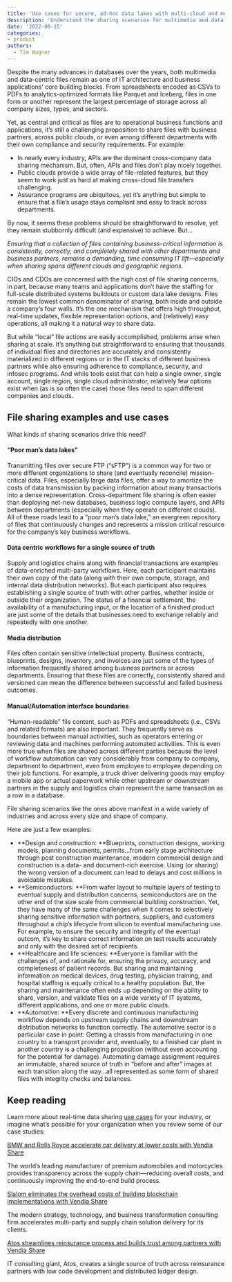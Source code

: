 ```yaml
---
title: 'Use cases for secure, ad-hoc data lakes with multi-cloud and multi-party file sharing'
description: 'Understand the sharing scenarios for multimedia and data-centric files across organizations, regions, and clouds in healthcare, automotive, semicon, and construction'
date: '2022-08-15'
categories:
- product
authors:
  - Tim Wagner
---
```

Despite the many advances in databases over the years, both multimedia and data-centric files remain as one of IT architecture and business applications’ core building blocks. From spreadsheets encoded as CSVs to PDFs to analytics-optimized formats like Parquet and Iceberg, files in one form or another represent the largest percentage of storage across all company sizes, types, and sectors.

Yet, as central and critical as files are to operational business functions and applications, it’s still a challenging proposition to share files with business partners, across public clouds, or even among different departments with their own compliance and security requirements. For example:



* In nearly every industry, APIs are the dominant cross-company data sharing mechanism. But, often, APIs and files don’t play nicely together. 
* Public clouds provide a wide array of file-related features, but they seem to work just as hard at making cross-cloud file transfers challenging.
* Assurance programs are ubiquitous, yet it’s anything but simple to ensure that a file’s usage stays compliant and easy to track across departments.

By now, it seems these problems should be straightforward to resolve, yet they remain stubbornly difficult (and expensive) to achieve. But… 

_Ensuring that a collection of files containing business-critical information is consistently, correctly, and completely shared with other departments and business partners, remains a demanding, time consuming IT lift—especially when sharing spans different clouds and geographic regions._

CIOs and CDOs are concerned with the high cost of file sharing concerns, in part, because many teams and applications don’t have the staffing for full-scale distributed systems buildouts or custom data lake designs. Files remain the lowest common denominator of sharing, both inside and outside a company’s four walls. It’s the one mechanism that offers high throughput, real-time updates, flexible representation options, and (relatively) easy operations, all making it a natural way to share data.

But while “local” file actions are easily accomplished, problems arise when sharing at scale. It’s anything but straightforward to ensuring that thousands of individual files and directories are accurately and consistently materialized in different regions or in the IT stacks of different business partners while also ensuring adherence to compliance, security, and infosec programs. And while tools exist that can help a single owner, single account, single region, single cloud administrator, relatively few options exist when (as is so often the case) those files need to span different companies and clouds.


## File sharing examples and use cases

What kinds of sharing scenarios drive this need?


#### “Poor man’s data lakes”

Transmitting files over secure FTP (“sFTP”) is a common way for two or more different organizations to share (and eventually reconcile) mission-critical data. Files, especially large data files, offer a way to amortize the costs of data transmission by packing information about many transactions into a dense representation. Cross-department file sharing is often easier than deploying net-new databases, business logic compute layers, and APIs between departments (especially when they operate on different clouds). All of these roads lead to a “poor man’s data lake,” an evergreen repository of files that continuously changes and represents a mission critical resource for the company’s key business workflows.


#### Data centric workflows for a single source of truth

Supply and logistics chains along with financial transactions are examples of data-enriched multi-party workflows. Here, each participant maintains their own copy of the data (along with their own compute, storage, and internal data distribution networks). But each participant also requires establishing a single source of truth with other parties, whether inside or outside their organization. The status of a financial settlement, the availability of a manufacturing input, or the location of a finished product are just some of the details that businesses need to exchange reliably and repeatedly with one another.


#### Media distribution

Files often contain sensitive intellectual property. Business contracts, blueprints, designs, inventory, and invoices are just some of the types of information frequently shared among business partners or across departments. Ensuring that these files are correctly, consistently shared and versioned can mean the difference between successful and failed business outcomes.


#### Manual/Automation interface boundaries

“Human-readable” file content, such as PDFs and spreadsheets (i.e., CSVs and related formats) are also important. They frequently serve as boundaries between manual activities, such as operators entering or reviewing data and machines performing automated activities. This is even more true when files are shared across different parties because the level of workflow automation can vary considerably from company to company, department to department, even from employee to employee depending on their job functions. For example, a truck driver delivering goods may employ a mobile app or actual paperwork while other upstream or downstream partners in the supply and logistics chain represent the same transaction as a row in a database.

File sharing scenarios like the ones above manifest in a wide variety of industries and across every size and shape of company. 

Here are just a few examples:



* **Design and construction: **Blueprints, construction designs, working models, planning documents, permits…from early stage architecture through post construction maintenance, modern commercial design and construction is a data- and document-rich exercise. Using (or sharing) the wrong version of a document can lead to delays and cost millions in avoidable mistakes.
* **Semiconductors: **From wafer layout to multiple layers of testing to eventual supply and distribution concerns, semiconductors are on the other end of the size scale from commercial building construction. Yet, they have many of the same challenges when it comes to selectively sharing sensitive information with partners, suppliers, and customers throughout a chip’s lifecycle from silicon to eventual manufacturing use. For example, to ensure the security and integrity of the eventual outcom, it’s key to share correct information on test results accurately and only with the desired set of recipients.
* **Healthcare and life sciences: **Everyone is familiar with the challenges of, and rationale for, ensuring the privacy, accuracy, and completeness of patient records. But sharing and maintaining information on medical devices, drug testing, physician training, and hospital staffing is equally critical to a healthy population. But, the sharing and maintenance often ends up depending on the ability to share, version, and validate files on a wide variety of IT systems, different applications, and one or more public clouds.
* **Automotive: **Every discrete and continuous manufacturing workflow depends on upstream supply chains and downstream distribution networks to function correctly. The automotive sector is a particular case in point: Getting a chassis from manufacturing in one country to a transport provider and, eventually, to a finished car plant in another country is a challenging proposition (without even accounting for the potential for damage). Automating damage assignment requires an immutable, shared source of truth in “before and after” images at each transition along the way…all represented as some form of shared files with integrity checks and balances.


## Keep reading

Learn more about real-time data sharing [use cases](https://www.vendia.com/use-cases) for your industry, or imagine what’s possible for your organization when you review some of our case studies:

[BMW and Rolls Royce accelerate car delivery at lower costs with Vendia Share](https://www.vendia.com/case-studies/bmw)

The world’s leading manufacturer of premium automobiles and motorcycles provides transparency across the supply chain—reducing overall costs, and continuously improving the end-to-end build process.

[Slalom eliminates the overhead costs of building blockchain implementations with Vendia Share](https://www.vendia.com/case-studies/slalom)

The modern strategy, technology, and business transformation consulting firm accelerates multi-party and supply chain solution delivery for its clients.

[Atos streamlines reinsurance process and builds trust among partners with Vendia Share](https://8766854.fs1.hubspotusercontent-na1.net/hubfs/8766854/Case%20studies/Atos%20Case%20study.pdf) 

IT consulting giant, Atos, creates a single source of truth across reinsurance partners with low code development and distributed ledger design.
